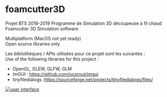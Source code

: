 # foamcutter3D
Projet BTS 2018-2019 Programme de Simulation 3D découpeuse à fil chaud  
Foamcutter 3D Simulation software

Multiplatform (MacOS not yet ready)  
Open source libraries only

Les bibliothèques / APIs utilisées pour ce projet sont les suivantes :  
Use of the following libraries for this project :  

- OpenGL, GLEW, GLFW, GLM
- ImGUI : https://github.com/ocornut/imgui
- tinyfiledialogs :https://sourceforge.net/projects/tinyfiledialogs/files/  

<a href="https://ibb.co/BKGxGbF"><img src="https://i.ibb.co/FqXMX2C/Page-1.png" alt="user interface" border="0"></a>
